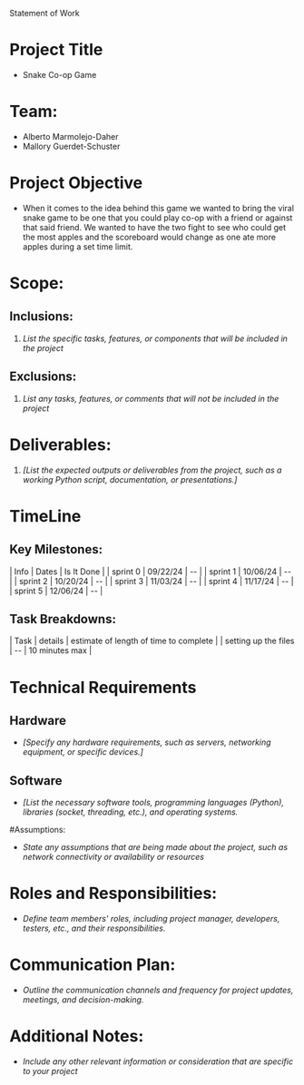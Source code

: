 Statement of Work

# Project Title
* Snake Co-op Game

# Team:
* Alberto Marmolejo-Daher
* Mallory Guerdet-Schuster

# Project Objective
* When it comes to the idea behind this game we wanted to bring the viral snake game to be one that you could play co-op with a friend or against that said friend. We wanted to have the two fight to see who could get the most apples and the scoreboard would change as one ate more apples during a set time limit. 

# Scope:
## Inclusions:
1. *List the specific tasks, features, or components that will be included in the project*

## Exclusions:
1. *List any tasks, features, or comments that will not be included in the project*

# Deliverables:

1. *[List the expected outputs or deliverables from the project, such as a working Python script, documentation, or presentations.]*

# TimeLine

## Key Milestones:
| Info | Dates | Is It Done |
| sprint 0 |  09/22/24  |  -- |
| sprint 1 |  10/06/24  |  -- |
| sprint 2 |  10/20/24  |  -- |
| sprint 3 |  11/03/24  |  -- |
| sprint 4 |  11/17/24  |  -- |
| sprint 5 |  12/06/24  |  -- |

## Task Breakdowns:
| Task | details | estimate of length of time to complete |
| setting up the files |  --  |  10 minutes max |

# Technical Requirements

## Hardware
* *[Specify any hardware requirements, such as servers, networking equipment, or specific devices.]*

## Software
* *[List the necessary software tools, programming languages (Python), libraries (socket, threading, etc.), and operating systems.*

#Assumptions:
* *State any assumptions that are being made about the project, such as network connectivity or availability or resources*

# Roles and Responsibilities:
* *Define team members' roles, including project manager, developers, testers, etc., and their responsibilities.*

# Communication Plan:
* *Outline the communication channels and frequency for project updates, meetings, and decision-making.*

# Additional Notes:
* *Include any other relevant information or consideration that are specific to your project*




